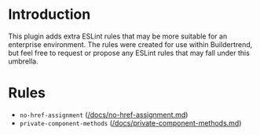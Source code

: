 # Introduction
This plugin adds extra ESLint rules that may be more suitable for an enterprise environment. The rules were created for use within Buildertrend, but feel free to request or propose any ESLint rules that may fall under this umbrella.

# Rules
* `no-href-assignment` ([/docs/no-href-assignment.md](/docs/no-href-assignment.md))
* `private-component-methods` ([/docs/private-component-methods.md](/docs/private-component-methods.md))